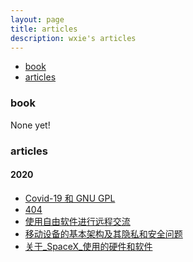 ```yaml
---
layout: page
title: articles
description: wxie's articles
---
```


<div class="navbar">
    <div class="navbar-inner">
        <ul class="nav">
            <li><a href="#book">book</a></li>
            <li><a href="#articles">articles</a></li>
        </ul>
    </div>
</div>


### <a name="book"></a>book

None yet!


### <a name="articles"></a>articles

#### 2020

- [Covid-19 和 GNU GPL](Covid-19_和_GNU_GPL.html)
- [404](404.html)
- [使用自由软件进行远程交流](使用自由软件进行远程交流.html)
- [移动设备的基本架构及其隐私和安全问题](移动设备的基本架构及其隐私和安全问题.html)
- [关于_SpaceX_使用的硬件和软件](关于_SpaceX_使用的硬件和软件.html)